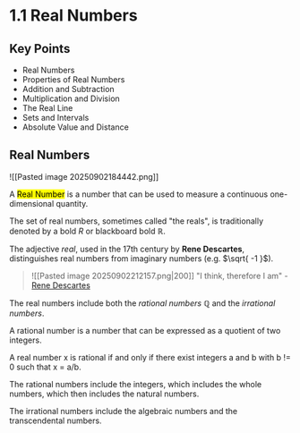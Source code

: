 # 1.1 Real Numbers

## Key Points

- Real Numbers
- Properties of Real Numbers
- Addition and Subtraction
- Multiplication and Division
- The Real Line
- Sets and Intervals
- Absolute Value and Distance

## Real Numbers

![[Pasted image 20250902184442.png]]

A <mark class="hltr-trippy">Real Number</mark> is a number that can be used to measure a continuous one-dimensional quantity.

The set of real numbers, sometimes called "the reals", is traditionally denoted by a bold $R$ or blackboard bold $\mathbb{R}$.

The adjective *real*, used in the 17th century by **Rene Descartes**, distinguishes real numbers from imaginary numbers (e.g. $\sqrt{ -1 }$).

> ![[Pasted image 20250902212157.png|200]]
> "I think, therefore I am" - [Rene Descartes](https://en.wikipedia.org/wiki/René_Descartes)

The real numbers include both the *rational numbers* $\mathbb{Q}$ and the *irrational numbers*.

A rational number is a number that can be expressed as a quotient of two integers.

A real number x is rational if and only if there exist integers a and b with b != 0 such that x = a/b.

The rational numbers include the integers, which includes the whole numbers, which then includes the natural numbers.

The irrational numbers include the algebraic numbers and the transcendental numbers.